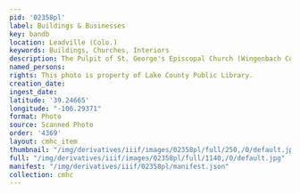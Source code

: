 ```yaml
---
pid: '02358pl'
label: Buildings & Businesses
key: bandb
location: Leadville (Colo.)
keywords: Buildings, Churches, Interiors
description: The Pulpit of St. George's Episcopal Church (Wingenbach Collection)
named_persons: 
rights: This photo is property of Lake County Public Library.
creation_date: 
ingest_date: 
latitude: '39.24665'
longitude: "-106.29371"
format: Photo
source: Scanned Photo
order: '4369'
layout: cmhc_item
thumbnail: "/img/derivatives/iiif/images/02358pl/full/250,/0/default.jpg"
full: "/img/derivatives/iiif/images/02358pl/full/1140,/0/default.jpg"
manifest: "/img/derivatives/iiif/02358pl/manifest.json"
collection: cmhc
---
```

